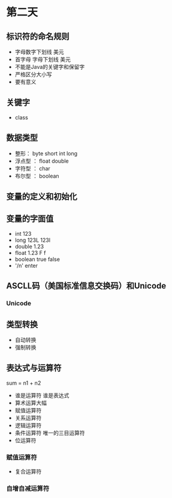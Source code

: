 # 第二天
## 标识符的命名规则
- 字母数字下划线 美元
- 首字母 字母下划线 美元
-  不能是Java的关键字和保留字
- 严格区分大小写
- 要有意义 
## 关键字
- class

## 数据类型
- 整形： byte short int long
- 浮点型 ： float double
- 字符型 ： char 
- 布尔型 ： boolean 

## 变量的定义和初始化
## 变量的字面值
- int 123
- long 123L 123l
- double 1.23
- float 1.23 F f 
- boolean true false 
- '/n' enter 

## ASCLL码（美国标准信息交换码）和Unicode
### Unicode 


## 类型转换
- 自动转换
- 强制转换

## 表达式与运算符
sum = n1 + n2 
- 谁是运算符 谁是表达式 
- 算术运算大幅 
- 赋值运算符 
- 关系运算符
- 逻辑运算符
- 条件运算符 唯一的三目运算符
- 位运算符 
### 赋值运算符
- 复合运算符 

### 自增自减运算符


 




